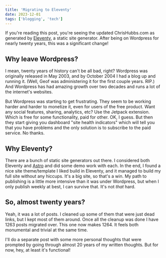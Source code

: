 ```yaml
---
title: 'Migrating to Eleventy'
date: 2023-12-01
tags: ['blogging', 'tech']
---
```

If you're reading this post, you're seeing the updated ChrisHubbs.com as generated by [Eleventy](https://www.11ty.dev/), a static site generator. After being on Wordpress for nearly twenty years, this was a significant change!

## Why leave Wordpress?
I mean, twenty years of history can't be all bad, right? Wordpress was originally released in May 2003, and by October 2004 I had a blog up and running it. (Well, Geof was administering it for the first couple years. RIP.) And Wordpress has had amazing growth over two decades and runs a lot of the internet's websites. 

But Wordpress was starting to get frustrating. They seem to be working harder and harder to monetize it, even for users of the free product. Want any social features, sharing, analytics, etc? Use the Jetpack extension. Which is free for some functionality, paid for other. OK, I guess. But then they start giving you dashboard "site health indicators" which will tell you that you have problems and the only solution is to subscribe to the paid service. No thanks. 

## Why Eleventy?
There are a bunch of static site generators out there. I considered both Eleventy and [Astro](https://astro.build) and did some demo work with each. In the end, I found a nice site theme/template I liked build in Eleventy, and it managed to build my full site without any hiccups. It's a big site, so that's a win. My path to publishing is a little more intensive than it was under Wordpress, but when I only publish weekly at best, I can survive that. It's not _that_ hard.

## So, almost twenty years?
Yeah, it was a lot of posts. I cleaned up some of them that were just dead links, but I kept most of them around. Once all the cleanup was done I have 1263 posts migrated over. This one now makes 1264. It feels both monumental and trivial at the same time.

I'll do a separate post with some more personal thoughts that were prompted by going through almost 20 years of my written thoughts. But for now, hey, at least it's functional!
